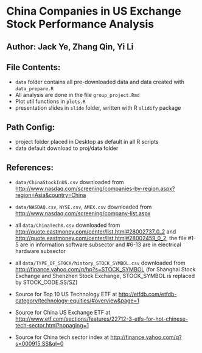 # China Companies in US Exchange Stock Performance Analysis
## Author: Jack Ye, Zhang Qin, Yi Li

## File Contents:
* `data` folder contains all pre-downloaded data and data created with `data_prepare.R`
* All analysis are done in the file `group_project.Rmd`
* Plot util functions in `plots.R`
* presentation slides in `slide` folder, written with R `slidify` package

## Path Config:
* project folder placed in Desktop as default in all R scripts
* data default download to proj/data folder


## References:

* `data/ChinaStockInUS.csv` downloaded from http://www.nasdaq.com/screening/companies-by-region.aspx?region=Asia&country=China

* `data/NASDAQ.csv`, `NYSE.csv`, `AMEX.csv` downloaded from http://www.nasdaq.com/screening/company-list.aspx  

* all `data/ChinaTechX.csv` downloaded from http://quote.eastmoney.com/center/list.html#28002737_0_2 and http://quote.eastmoney.com/center/list.html#28002459_0_2, the file #1-5 are in information software subsector and #6-13 are in electrical hardware subsector

* all `data/TYPE_OF_STOCK/history_STOCK_SYMBOL.csv` downloaded from http://finance.yahoo.com/q/hp?s=STOCK_SYMBOL (for Shanghai Stock Exchange and Shenzhen Stock Exchange, STOCK_SYMBOL is replaced by STOCK_CODE.SS/SZ)

* Source for Top 10 US Technology ETF at http://etfdb.com/etfdb-category/technology-equities/#overview&page=1

* Source for China US Exchange ETF at http://www.etf.com/sections/features/22712-3-etfs-for-hot-chinese-tech-sector.html?nopaging=1

* Source for China tech sector index at http://finance.yahoo.com/q?s=000915.SS&ql=0